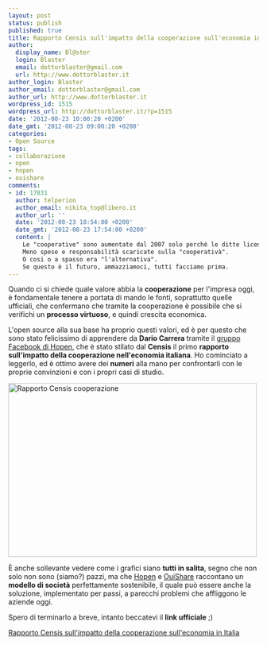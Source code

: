```yaml
---
layout: post
status: publish
published: true
title: Rapporto Censis sull'impatto della cooperazione sull'economia in Italia
author:
  display_name: Bl@ster
  login: Blaster
  email: dottorblaster@gmail.com
  url: http://www.dottorblaster.it
author_login: Blaster
author_email: dottorblaster@gmail.com
author_url: http://www.dottorblaster.it
wordpress_id: 1515
wordpress_url: http://dottorblaster.it/?p=1515
date: '2012-08-23 10:00:20 +0200'
date_gmt: '2012-08-23 09:00:20 +0200'
categories:
- Open Source
tags:
- collaborazione
- open
- hopen
- ouishare
comments:
- id: 17831
  author: telperion
  author_email: nikita_top@libero.it
  author_url: ''
  date: '2012-08-23 18:54:00 +0200'
  date_gmt: '2012-08-23 17:54:00 +0200'
  content: |
    Le "cooperative" sono aumentate dal 2007 solo perchè le ditte licenziavano i dipendenti e gli stessi passavano ad una "cooperativa" che li gestiva ad un prezzo più basso/condizioni peggiori, un vecchio trucco per l'outsourcing.
    Meno spese e responsabilità scaricate sulla "cooperativà".
    O cosi o a spasso era "l'alternativa".
    Se questo è il futuro, ammazziamoci, tutti facciamo prima.
---
```

<p>Quando ci si chiede quale valore abbia la <strong>cooperazione</strong> per l'impresa oggi, è fondamentale tenere a portata di mando le fonti, soprattutto quelle ufficiali, che confermano che tramite la cooperazione è possibile che si verifichi un <strong>processo virtuoso</strong>, e quindi crescita economica.</p>
<p>L'open source alla sua base ha proprio questi valori, ed è per questo che sono stato felicissimo di apprendere da <strong>Dario Carrera</strong> tramite il <a href="https://www.facebook.com/groups/hopen/">gruppo Facebook di Hopen</a>, che è stato stilato dal <strong>Censis</strong> il primo <strong>rapporto sull'impatto della cooperazione nell'economia italiana</strong>. Ho cominciato a leggerlo, ed è ottimo avere dei <strong>numeri</strong> alla mano per confrontarli con le proprie convinzioni e con i propri casi di studio.</p>
<p><img class="aligncenter" title="Rapporto Censis cooperazione" src="http://i48.tinypic.com/a9lcg8.png" alt="Rapporto Censis cooperazione" width="500" height="350" /></p>
<p>È anche sollevante vedere come i grafici siano <strong>tutti in salita</strong>, segno che non solo non sono (siamo?) pazzi, ma che <a href="http://hopen.it/">Hopen</a> e <a href="http://www.ouishare.net/">OuiShare</a> raccontano un <strong>modello di società</strong> perfettamente sostenibile, il quale può essere anche la soluzione, implementato per passi, a parecchi problemi che affliggono le aziende oggi.</p>
<p>Spero di terminarlo a breve, intanto beccatevi il <strong>link ufficiale</strong> ;)</p>
<p><a href="http://www.finansol.it/wp-content/uploads/2012/07/Ultima-versione_Rapporto-Finale_13giugno2012.pdf">Rapporto Censis sull'impatto della cooperazione sull'economia in Italia</a></p>
